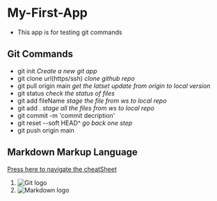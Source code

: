 # My-First-App
- This app is for testing git commands

## Git Commands

- git init *Create a new git app*
- git clone url(https/ssh)  *clone github repo*
- git pull origin main *get the latset update from origin to local version*
- git status *check the status of files*
- git add fileName *stage the file from ws to local repo*
- git add . *stage all the files from ws to local repo*
- git commit -m 'commit decription'
- git reset --soft HEAD^  *go back one step*
- git push origin main



## Markdown Markup Language 

  [Press here to navigate the cheatSheet](https://www.markdownguide.org/basic-syntax/)

1.   ![Git logo](https://git-scm.com/images/logos/downloads/Git-Icon-1788C.png)
2. ![Markdown logo](https://download.logo.wine/logo/Markdown/Markdown-Logo.wine.png)
